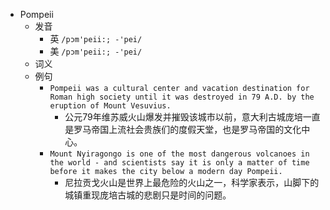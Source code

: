 - Pompeii
  - 发音
    - 英 `/pɔm'peii:; -'pei/`
    - 美 `/pɔm'peii:; -'pei/`
  - 词义
  - 例句
    - `Pompeii was a cultural center and vacation destination for Roman high society until it was destroyed in 79 A.D. by the eruption of Mount Vesuvius.`
      - 公元79年维苏威火山爆发并摧毁该城市以前，意大利古城庞培一直是罗马帝国上流社会贵族们的度假天堂，也是罗马帝国的文化中心。
    - `Mount Nyiragongo is one of the most dangerous volcanoes in the world - and scientists say it is only a matter of time before it makes the city below a modern day Pompeii.`
      - 尼拉贡戈火山是世界上最危险的火山之一，科学家表示，山脚下的城镇重现庞培古城的悲剧只是时间的问题。

